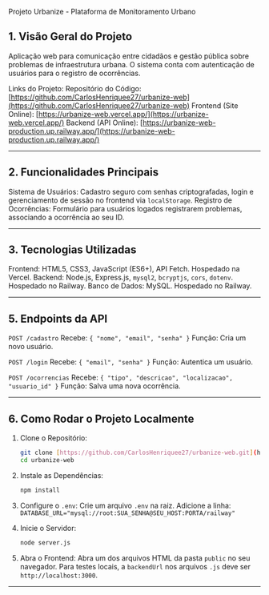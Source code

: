 Projeto Urbanize - Plataforma de Monitoramento Urbano

## 1. Visão Geral do Projeto

Aplicação web para comunicação entre cidadãos e gestão pública sobre problemas de infraestrutura urbana. O sistema conta com autenticação de usuários para o registro de ocorrências.

Links do Projeto:
Repositório do Código: [https://github.com/CarlosHenriquee27/urbanize-web](https://github.com/CarlosHenriquee27/urbanize-web)
Frontend (Site Online): [https://urbanize-web.vercel.app/](https://urbanize-web.vercel.app/)
Backend (API Online): [https://urbanize-web-production.up.railway.app/](https://urbanize-web-production.up.railway.app/)

---

## 2. Funcionalidades Principais

Sistema de Usuários: Cadastro seguro com senhas criptografadas, login e gerenciamento de sessão no frontend via `localStorage`.
Registro de Ocorrências: Formulário para usuários logados registrarem problemas, associando a ocorrência ao seu ID.

---

## 3. Tecnologias Utilizadas

Frontend: HTML5, CSS3, JavaScript (ES6+), API Fetch. Hospedado na Vercel.
Backend: Node.js, Express.js, `mysql2`, `bcryptjs`, `cors`, `dotenv`. Hospedado no Railway.
Banco de Dados: MySQL. Hospedado no Railway.

---


## 5. Endpoints da API

`POST /cadastro`
    Recebe: `{ "nome", "email", "senha" }`
    Função: Cria um novo usuário.

`POST /login`
    Recebe: `{ "email", "senha" }`
    Função: Autentica um usuário.

`POST /ocorrencias`
    Recebe: `{ "tipo", "descricao", "localizacao", "usuario_id" }`
    Função: Salva uma nova ocorrência.

---

## 6. Como Rodar o Projeto Localmente

1.  Clone o Repositório:
    ```bash
    git clone [https://github.com/CarlosHenriquee27/urbanize-web.git](https://github.com/CarlosHenriquee27/urbanize-web.git)
    cd urbanize-web
    ```

2.  Instale as Dependências:
    ```bash
    npm install
    ```

3.  Configure o `.env`:
    Crie um arquivo `.env` na raiz.
    Adicione a linha: `DATABASE_URL="mysql://root:SUA_SENHA@SEU_HOST:PORTA/railway"`

4.  Inicie o Servidor:
    ```bash
    node server.js
    ```

5.  Abra o Frontend:
    Abra um dos arquivos HTML da pasta `public` no seu navegador.
    Para testes locais, a `backendUrl` nos arquivos `.js` deve ser `http://localhost:3000`.

---



